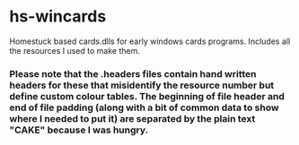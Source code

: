 # hs-wincards
Homestuck based cards.dlls for early windows cards programs. Includes all the resources I used to make them.

### Please note that the .headers files contain hand written headers for these that misidentify the resource number but define custom colour tables. The beginning of file header and end of file padding (along with a bit of common data to show where I needed to put it) are separated by the plain text "CAKE" because I was hungry.
